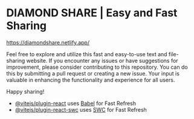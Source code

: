 # DIAMOND SHARE | Easy and Fast Sharing

https://diamondshare.netlify.app/

Feel free to explore and utilize this fast and easy-to-use text and file-sharing website. If you encounter any issues or have suggestions for improvement, please consider contributing to this repository. You can do this by submitting a pull request or creating a new issue. Your input is valuable in enhancing the functionality and experience for all users.

Happy sharing!





- [@vitejs/plugin-react](https://github.com/vitejs/vite-plugin-react/blob/main/packages/plugin-react/README.md) uses [Babel](https://babeljs.io/) for Fast Refresh
- [@vitejs/plugin-react-swc](https://github.com/vitejs/vite-plugin-react-swc) uses [SWC](https://swc.rs/) for Fast Refresh
